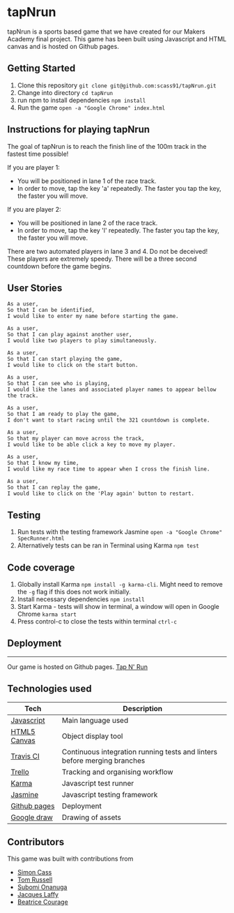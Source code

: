 # tapNrun

tapNrun is a sports based game that we have created for our Makers Academy final project.  This game has been built using Javascript and HTML canvas and is hosted on Github pages.

## Getting Started
1. Clone this repository `git clone git@github.com:scass91/tapNrun.git`
2. Change into directory `cd tapNrun`
3. run npm to install dependencies `npm install`
4. Run the game `open -a "Google Chrome" index.html`

## Instructions for playing tapNrun

The goal of tapNrun is to reach the finish line of the 100m track in the fastest time possible!

If you are player 1:
* You will be positioned in lane 1 of the race track.
* In order to move, tap the key 'a' repeatedly. The faster you tap the key, the faster you will move.

If you are player 2:
* You will be positioned in lane 2 of the race track.
* In order to move, tap the key 'l' repeatedly. The faster you tap the key, the faster you will move.

There are two automated players in lane 3 and 4. Do not be deceived! These players are extremely speedy.
There will be a three second countdown before the game begins.

## User Stories

```
As a user,
So that I can be identified,
I would like to enter my name before starting the game.

As a user,
So that I can play against another user,
I would like two players to play simultaneously.

As a user,
So that I can start playing the game,
I would like to click on the start button.

As a user,
So that I can see who is playing,
I would like the lanes and associated player names to appear bellow the track.

As a user,
So that I am ready to play the game,
I don't want to start racing until the 321 countdown is complete.

As a user,
So that my player can move across the track,
I would like to be able click a key to move my player.

As a user,
So that I know my time,
I would like my race time to appear when I cross the finish line.

As a user,
So that I can replay the game,
I would like to click on the 'Play again' button to restart.

```
## Testing

1. Run tests with the testing framework Jasmine `open -a "Google Chrome" SpecRunner.html`
2. Alternatively tests can be ran in Terminal using Karma `npm test`

## Code coverage

1. Globally install Karma `npm install -g karma-cli`. Might need to remove the `-g` flag if this does not work initially.
2. Install necessary dependencies `npm install`
3. Start Karma - tests will show in terminal, a window will open in Google Chrome `karma start`
4. Press control-c to close the tests within terminal `ctrl-c`

## Deployment
---
Our game is hosted on Github pages. [Tap N' Run](https://scass91.github.io/tapNrun)

## Technologies used

Tech | Description
------------- | -------------
[Javascript](https://www.javascript.com/) | Main language used
[HTML5 Canvas](https://www.w3schools.com/html/html5_canvas.asp) | Object display tool
[Travis CI](https://travis-ci.org/) | Continuous integration running tests and linters before merging branches
[Trello](https://trello.com/) | Tracking and organising workflow
[Karma](https://karma-runner.github.io/latest/index.html) | Javascript test runner
[Jasmine](https://jasmine.github.io) | Javascript testing framework
[Github pages](https://pages.github.com/) | Deployment
[Google draw](https://quickdraw.withgoogle.com/) | Drawing of assets

## Contributors

This game was built with contributions from
* [Simon Cass](https://github.com/scass91)
* [Tom Russell](https://github.com/tomlovesgithub)
* [Subomi Onanuga](https://github.com/subomionanuga)
* [Jacques Laffy](https://github.com/jlaffbabs)
* [Beatrice Courage](https://github.com/beacourage)
